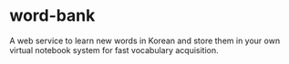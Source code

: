 # word-bank
A web service to learn new words in Korean and store them in your own virtual notebook system for fast vocabulary acquisition.
